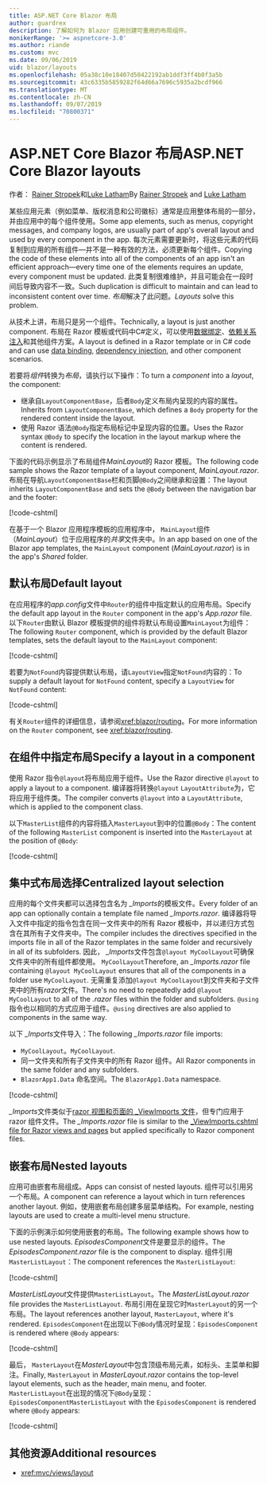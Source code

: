 ```yaml
---
title: ASP.NET Core Blazor 布局
author: guardrex
description: 了解如何为 Blazor 应用创建可重用的布局组件。
monikerRange: '>= aspnetcore-3.0'
ms.author: riande
ms.custom: mvc
ms.date: 09/06/2019
uid: blazor/layouts
ms.openlocfilehash: 05a38c10e18407d50422192ab1ddf3ff4b0f3a5b
ms.sourcegitcommit: 43c6335b5859282f64d66a7696c5935a2bcdf966
ms.translationtype: MT
ms.contentlocale: zh-CN
ms.lasthandoff: 09/07/2019
ms.locfileid: "70800371"
---
```

# <a name="aspnet-core-blazor-layouts"></a><span data-ttu-id="1f730-103">ASP.NET Core Blazor 布局</span><span class="sxs-lookup"><span data-stu-id="1f730-103">ASP.NET Core Blazor layouts</span></span>

<span data-ttu-id="1f730-104">作者： [Rainer Stropek](https://www.timecockpit.com)和[Luke Latham](https://github.com/guardrex)</span><span class="sxs-lookup"><span data-stu-id="1f730-104">By [Rainer Stropek](https://www.timecockpit.com) and [Luke Latham](https://github.com/guardrex)</span></span>

<span data-ttu-id="1f730-105">某些应用元素（例如菜单、版权消息和公司徽标）通常是应用整体布局的一部分，并由应用中的每个组件使用。</span><span class="sxs-lookup"><span data-stu-id="1f730-105">Some app elements, such as menus, copyright messages, and company logos, are usually part of app's overall layout and used by every component in the app.</span></span> <span data-ttu-id="1f730-106">每次元素需要更新时，将这些元素的代码复制到应用的所有组件&mdash;并不是一种有效的方法，必须更新每个组件。</span><span class="sxs-lookup"><span data-stu-id="1f730-106">Copying the code of these elements into all of the components of an app isn't an efficient approach&mdash;every time one of the elements requires an update, every component must be updated.</span></span> <span data-ttu-id="1f730-107">此类复制很难维护，并且可能会在一段时间后导致内容不一致。</span><span class="sxs-lookup"><span data-stu-id="1f730-107">Such duplication is difficult to maintain and can lead to inconsistent content over time.</span></span> <span data-ttu-id="1f730-108">*布局*解决了此问题。</span><span class="sxs-lookup"><span data-stu-id="1f730-108">*Layouts* solve this problem.</span></span>

<span data-ttu-id="1f730-109">从技术上讲，布局只是另一个组件。</span><span class="sxs-lookup"><span data-stu-id="1f730-109">Technically, a layout is just another component.</span></span> <span data-ttu-id="1f730-110">布局在 Razor 模板或代码中C#定义，可以使用[数据绑定](xref:blazor/components#data-binding)、[依赖关系注入](xref:blazor/dependency-injection)和其他组件方案。</span><span class="sxs-lookup"><span data-stu-id="1f730-110">A layout is defined in a Razor template or in C# code and can use [data binding](xref:blazor/components#data-binding), [dependency injection](xref:blazor/dependency-injection), and other component scenarios.</span></span>

<span data-ttu-id="1f730-111">若要将*组件*转换为*布局*，请执行以下操作：</span><span class="sxs-lookup"><span data-stu-id="1f730-111">To turn a *component* into a *layout*, the component:</span></span>

* <span data-ttu-id="1f730-112">继承自`LayoutComponentBase`，后者`Body`定义布局内呈现的内容的属性。</span><span class="sxs-lookup"><span data-stu-id="1f730-112">Inherits from `LayoutComponentBase`, which defines a `Body` property for the rendered content inside the layout.</span></span>
* <span data-ttu-id="1f730-113">使用 Razor 语法`@Body`指定布局标记中呈现内容的位置。</span><span class="sxs-lookup"><span data-stu-id="1f730-113">Uses the Razor syntax `@Body` to specify the location in the layout markup where the content is rendered.</span></span>

<span data-ttu-id="1f730-114">下面的代码示例显示了布局组件*MainLayout*的 Razor 模板。</span><span class="sxs-lookup"><span data-stu-id="1f730-114">The following code sample shows the Razor template of a layout component, *MainLayout.razor*.</span></span> <span data-ttu-id="1f730-115">布局在导航`LayoutComponentBase`栏和页脚`@Body`之间继承和设置：</span><span class="sxs-lookup"><span data-stu-id="1f730-115">The layout inherits `LayoutComponentBase` and sets the `@Body` between the navigation bar and the footer:</span></span>

[!code-cshtml[](layouts/sample_snapshot/3.x/MainLayout.razor?highlight=1,13)]

<span data-ttu-id="1f730-116">在基于一个 Blazor 应用程序模板的应用程序中， `MainLayout`组件（*MainLayout*）位于应用程序的*共享*文件夹中。</span><span class="sxs-lookup"><span data-stu-id="1f730-116">In an app based on one of the Blazor app templates, the `MainLayout` component (*MainLayout.razor*) is in the app's *Shared* folder.</span></span>

## <a name="default-layout"></a><span data-ttu-id="1f730-117">默认布局</span><span class="sxs-lookup"><span data-stu-id="1f730-117">Default layout</span></span>

<span data-ttu-id="1f730-118">在应用程序的*app.config*文件中`Router`的组件中指定默认的应用布局。</span><span class="sxs-lookup"><span data-stu-id="1f730-118">Specify the default app layout in the `Router` component in the app's *App.razor* file.</span></span> <span data-ttu-id="1f730-119">以下`Router`由默认 Blazor 模板提供的组件将默认布局设置`MainLayout`为组件：</span><span class="sxs-lookup"><span data-stu-id="1f730-119">The following `Router` component, which is provided by the default Blazor templates, sets the default layout to the `MainLayout` component:</span></span>

[!code-cshtml[](layouts/sample_snapshot/3.x/App1.razor?highlight=3)]

<span data-ttu-id="1f730-120">若要为`NotFound`内容提供默认布局，请`LayoutView`指定`NotFound`内容的：</span><span class="sxs-lookup"><span data-stu-id="1f730-120">To supply a default layout for `NotFound` content, specify a `LayoutView` for `NotFound` content:</span></span>

[!code-cshtml[](layouts/sample_snapshot/3.x/App2.razor?highlight=6-9)]

<span data-ttu-id="1f730-121">有关`Router`组件的详细信息，请参阅<xref:blazor/routing>。</span><span class="sxs-lookup"><span data-stu-id="1f730-121">For more information on the `Router` component, see <xref:blazor/routing>.</span></span>

## <a name="specify-a-layout-in-a-component"></a><span data-ttu-id="1f730-122">在组件中指定布局</span><span class="sxs-lookup"><span data-stu-id="1f730-122">Specify a layout in a component</span></span>

<span data-ttu-id="1f730-123">使用 Razor 指令`@layout`将布局应用于组件。</span><span class="sxs-lookup"><span data-stu-id="1f730-123">Use the Razor directive `@layout` to apply a layout to a component.</span></span> <span data-ttu-id="1f730-124">编译器将转换`@layout` `LayoutAttribute`为，它将应用于组件类。</span><span class="sxs-lookup"><span data-stu-id="1f730-124">The compiler converts `@layout` into a `LayoutAttribute`, which is applied to the component class.</span></span>

<span data-ttu-id="1f730-125">以下`MasterList`组件的内容将插入`MasterLayout`到中的位置`@Body`：</span><span class="sxs-lookup"><span data-stu-id="1f730-125">The content of the following `MasterList` component is inserted into the `MasterLayout` at the position of `@Body`:</span></span>

[!code-cshtml[](layouts/sample_snapshot/3.x/MasterList.razor?highlight=1)]

## <a name="centralized-layout-selection"></a><span data-ttu-id="1f730-126">集中式布局选择</span><span class="sxs-lookup"><span data-stu-id="1f730-126">Centralized layout selection</span></span>

<span data-ttu-id="1f730-127">应用的每个文件夹都可以选择包含名为 *_Imports*的模板文件。</span><span class="sxs-lookup"><span data-stu-id="1f730-127">Every folder of an app can optionally contain a template file named *_Imports.razor*.</span></span> <span data-ttu-id="1f730-128">编译器将导入文件中指定的指令包含在同一文件夹中的所有 Razor 模板中，并以递归方式包含在其所有子文件夹中。</span><span class="sxs-lookup"><span data-stu-id="1f730-128">The compiler includes the directives specified in the imports file in all of the Razor templates in the same folder and recursively in all of its subfolders.</span></span> <span data-ttu-id="1f730-129">因此， *_Imports*文件包含`@layout MyCoolLayout`可确保文件夹中的所有组件都使用。 `MyCoolLayout`</span><span class="sxs-lookup"><span data-stu-id="1f730-129">Therefore, an *_Imports.razor* file containing `@layout MyCoolLayout` ensures that all of the components in a folder use `MyCoolLayout`.</span></span> <span data-ttu-id="1f730-130">无需重复添加`@layout MyCoolLayout`到文件夹和子文件夹中的所有*razor*文件。</span><span class="sxs-lookup"><span data-stu-id="1f730-130">There's no need to repeatedly add `@layout MyCoolLayout` to all of the *.razor* files within the folder and subfolders.</span></span> <span data-ttu-id="1f730-131">`@using`指令也以相同的方式应用于组件。</span><span class="sxs-lookup"><span data-stu-id="1f730-131">`@using` directives are also applied to components in the same way.</span></span>

<span data-ttu-id="1f730-132">以下 *_Imports*文件导入：</span><span class="sxs-lookup"><span data-stu-id="1f730-132">The following *_Imports.razor* file imports:</span></span>

* <span data-ttu-id="1f730-133">`MyCoolLayout`。</span><span class="sxs-lookup"><span data-stu-id="1f730-133">`MyCoolLayout`.</span></span>
* <span data-ttu-id="1f730-134">同一文件夹和所有子文件夹中的所有 Razor 组件。</span><span class="sxs-lookup"><span data-stu-id="1f730-134">All Razor components in the same folder and any subfolders.</span></span>
* <span data-ttu-id="1f730-135">`BlazorApp1.Data` 命名空间。</span><span class="sxs-lookup"><span data-stu-id="1f730-135">The `BlazorApp1.Data` namespace.</span></span>
 
[!code-cshtml[](layouts/sample_snapshot/3.x/_Imports.razor)]

<span data-ttu-id="1f730-136">*_Imports*文件类似于[razor 视图和页面的 _ViewImports 文件](xref:mvc/views/layout#importing-shared-directives)，但专门应用于 razor 组件文件。</span><span class="sxs-lookup"><span data-stu-id="1f730-136">The *_Imports.razor* file is similar to the [_ViewImports.cshtml file for Razor views and pages](xref:mvc/views/layout#importing-shared-directives) but applied specifically to Razor component files.</span></span>

## <a name="nested-layouts"></a><span data-ttu-id="1f730-137">嵌套布局</span><span class="sxs-lookup"><span data-stu-id="1f730-137">Nested layouts</span></span>

<span data-ttu-id="1f730-138">应用可由嵌套布局组成。</span><span class="sxs-lookup"><span data-stu-id="1f730-138">Apps can consist of nested layouts.</span></span> <span data-ttu-id="1f730-139">组件可以引用另一个布局。</span><span class="sxs-lookup"><span data-stu-id="1f730-139">A component can reference a layout which in turn references another layout.</span></span> <span data-ttu-id="1f730-140">例如，使用嵌套布局创建多层菜单结构。</span><span class="sxs-lookup"><span data-stu-id="1f730-140">For example, nesting layouts are used to create a multi-level menu structure.</span></span>

<span data-ttu-id="1f730-141">下面的示例演示如何使用嵌套的布局。</span><span class="sxs-lookup"><span data-stu-id="1f730-141">The following example shows how to use nested layouts.</span></span> <span data-ttu-id="1f730-142">*EpisodesComponent*文件是要显示的组件。</span><span class="sxs-lookup"><span data-stu-id="1f730-142">The *EpisodesComponent.razor* file is the component to display.</span></span> <span data-ttu-id="1f730-143">组件引用`MasterListLayout`：</span><span class="sxs-lookup"><span data-stu-id="1f730-143">The component references the `MasterListLayout`:</span></span>

[!code-cshtml[](layouts/sample_snapshot/3.x/EpisodesComponent.razor?highlight=1)]

<span data-ttu-id="1f730-144">*MasterListLayout*文件提供`MasterListLayout`。</span><span class="sxs-lookup"><span data-stu-id="1f730-144">The *MasterListLayout.razor* file provides the `MasterListLayout`.</span></span> <span data-ttu-id="1f730-145">布局引用在呈现它时`MasterLayout`的另一个布局。</span><span class="sxs-lookup"><span data-stu-id="1f730-145">The layout references another layout, `MasterLayout`, where it's rendered.</span></span> <span data-ttu-id="1f730-146">`EpisodesComponent`在出现以下`@Body`情况时呈现：</span><span class="sxs-lookup"><span data-stu-id="1f730-146">`EpisodesComponent` is rendered where `@Body` appears:</span></span>

[!code-cshtml[](layouts/sample_snapshot/3.x/MasterListLayout.razor?highlight=1,9)]

<span data-ttu-id="1f730-147">最后， `MasterLayout`在*MasterLayout*中包含顶级布局元素，如标头、主菜单和脚注。</span><span class="sxs-lookup"><span data-stu-id="1f730-147">Finally, `MasterLayout` in *MasterLayout.razor* contains the top-level layout elements, such as the header, main menu, and footer.</span></span> <span data-ttu-id="1f730-148">`MasterListLayout`在出现的情况下`@Body`呈现： `EpisodesComponent`</span><span class="sxs-lookup"><span data-stu-id="1f730-148">`MasterListLayout` with the `EpisodesComponent` is rendered where `@Body` appears:</span></span>

[!code-cshtml[](layouts/sample_snapshot/3.x/MasterLayout.razor?highlight=6)]

## <a name="additional-resources"></a><span data-ttu-id="1f730-149">其他资源</span><span class="sxs-lookup"><span data-stu-id="1f730-149">Additional resources</span></span>

* <xref:mvc/views/layout>
